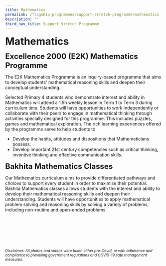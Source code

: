 ```yaml
---
title: Mathematics
permalink: /flagship-programmes/support-stretch-programme/mathematics
description: ""
third_nav_title: Support Stretch Programme
---
```

**<font size=6>Mathematics</font>**

**<font size=5>Excellence 2000 (E2K) Mathematics Programme</font>**

  
The E2K Mathematics Programme is an inquiry-based programme that aims to develop students' mathematical reasoning skills and deepen their conceptual understanding.  
  
Selected Primary 4 students who demonstrate interest and ability in Mathematics will attend a 1.5h weekly lesson in Term 1 to Term 3 during curriculum time. Students will have opportunities to work independently or collaborate with their peers to engage in mathematical thinking through activities specially designed for this programme. This includes puzzles, games and mathematical exploration. The rich learning experiences offered by the programme serve to help students to:  
  

*   Develop the habits, attitudes and dispositions that Mathematicians possess.
*   Develop important 21st century competencies such as critical thinking, inventive thinking and effective communication skills.

  
**<font size=5>Bakhita Mathematics Classes</font>**


  
Our Mathematics curriculum aims to provide differentiated pathways and choices to support every student in order to maximise their potential. Bakhita Mathematics classes allows students with the interest and ability to develop their mathematical reasoning skills and deepen their understanding. Students will have opportunities to apply mathematical problem solving and reasoning skills by solving a variety of problems, including non-routine and open-ended problems.


<br><br><br><br><br><br>
<sup>_Disclaimer: All photos and videos were taken either pre-Covid, or with adherence and compliance to prevailing government regulations and COVID-19 safe management measures._</sup>
